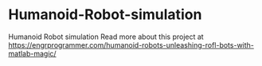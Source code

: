 # Humanoid-Robot-simulation
Humanoid Robot simulation
Read more about this project at 
https://engrprogrammer.com/humanoid-robots-unleashing-rofl-bots-with-matlab-magic/
